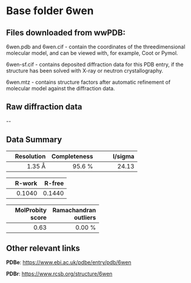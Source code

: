 # Base folder 6wen

## Files downloaded from wwPDB:

6wen.pdb and 6wen.cif - contain the coordinates of the threedimensional molecular model, and can be viewed with, for example, Coot or Pymol.

6wen-sf.cif - contains deposited diffraction data for this PDB entry, if the structure has been solved with X-ray or neutron crystallography.

6wen.mtz - contains structure factors after automatic refinement of molecular model against the diffraction data.

## Raw diffraction data

--<br> 

## Data Summary
|   | Resolution | Completeness| I/sigma |
|---|-------------:|----------------:|--------------:|
|   |1.35 Å|95.6  %|<img width=50/>24.13|

|   | **R-work**| **R-free**   
|---|-------------:|----------------:|           
||  0.1040|  0.1440|

|   |**MolProbity<br>score**| **Ramachandran<br>outliers** 
|---|-------------:|----------------:|
||  0.63|  0.00 %|

 

 

## Other relevant links 
**PDBe**:  https://www.ebi.ac.uk/pdbe/entry/pdb/6wen
 
**PDBr**: https://www.rcsb.org/structure/6wen 

